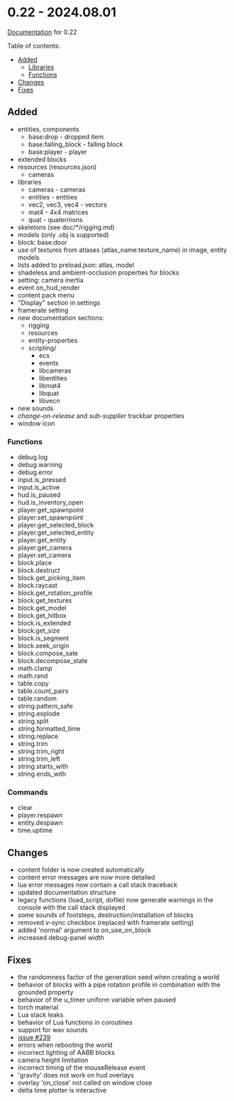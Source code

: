 # 0.22 - 2024.08.01

[Documentation](https://github.com/MihailRis/VoxelEngine-Cpp/tree/release-0.22/doc/en/main-page.md) for 0.22

Table of contents:

- [Added](#added)
    - [Libraries](#libraries)
    - [Functions](#functions)
- [Changes](#changes)
- [Fixes](#fixes)

## Added

- entities, components
    - base:drop - dropped item
    - base:falling_block - falling block
    - base:player - player
- extended blocks
- resources (resources.json)
    - cameras
- libraries
    - cameras - cameras
    - entities - entities
    - vec2, vec3, vec4 - vectors
    - mat4 - 4x4 matrices
    - quat - quaternions
- skeletons (see doc/\*/rigging.md)
- models (only .obj is supported)
- block: base:door
- use of textures from atlases (atlas_name:texture_name) in image, entity models
- lists added to preload.json: atlas, model
- shadeless and ambient-occlusion properties for blocks
- setting: camera inertia
- event on_hud_render
- content pack menu
- "Display" section in settings
- framerate setting
- new documentation sections:
    - rigging
    - resources
    - entity-properties
    - scripting/
        - ecs
        - events
        - libcameras
        - libentities
        - libmat4
        - libquat
        - libvecn
- new sounds
- *change-on-release* and *sub-supplier* trackbar properties
- window icon

### Functions

- debug.log
- debug.warning
- debug.error
- input.is_pressed
- input.is_active
- hud.is_paused
- hud.is_inventory_open
- player.get_spawnpoint
- player.set_spawnpoint
- player.get_selected_block
- player.get_selected_entity
- player.get_entity
- player.get_camera
- player.set_camera
- block.place
- block.destruct
- block.get_picking_item
- block.raycast
- block.get_rotation_profile
- block.get_textures
- block.get_model
- block.get_hitbox
- block.is_extended
- block.get_size
- block.is_segment
- block.seek_origin
- block.compose_sate
- block.decompose_state
- math.clamp
- math.rand
- table.copy
- table.count_pairs
- table.random
- string.pattern_safe
- string.explode
- string.split
- string.formatted_time
- string.replace
- string.trim
- string.trim_right
- string.trim_left
- string.starts_with
- string.ends_with

###  Commands

- clear
- player.respawn
- entity.despawn
- time.uptime

## Changes

- content folder is now created automatically
- content error messages are now more detailed
- lua error messages now contain a call stack traceback
- updated documentation structure
- legacy functions (load_script, dofile) now generate warnings in the console with the call stack displayed
- some sounds of footsteps, destruction/installation of blocks
- removed v-sync checkbox (replaced with framerate setting)
- added 'normal' argument to on_use_on_block
- increased debug-panel width

## Fixes

- the randomness factor of the generation seed when creating a world
- behavior of blocks with a pipe rotation profile in combination with the grounded property
- behavior of the u_timer uniform variable when paused
- torch material
- Lua stack leaks
- behavior of Lua functions in coroutines
- support for wav sounds
- [issue #239](https://github.com/MihailRis/VoxelEngine-Cpp/issues/239)
- errors when rebooting the world
- incorrect lighting of AABB blocks
- camera height limitation
- incorrect timing of the mouseRelease event
- 'gravity' does not work on hud overlays
- overlay 'on_close' not called on window close
- delta time plotter is interactive
